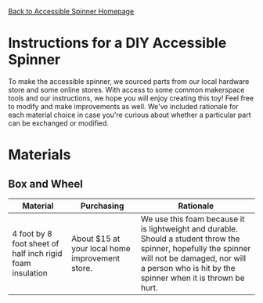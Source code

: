 [Back to Accessible Spinner Homepage](index.md)
# Instructions for a DIY Accessible Spinner
To make the accessible spinner, we sourced parts from our local hardware store and some online stores. With access to some common makerspace tools and our instructions, we hope you will enjoy creating this toy! Feel free to modify and make improvements as well. We've included rationale for each material choice in case you're curious about whether a particular part can be exchanged or modified.
# Materials
## Box and Wheel
Material | Purchasing | Rationale | 
------------ | ------------- | -------------
4 foot by 8 foot sheet of half inch rigid foam insulation | About $15 at your local home improvement store. | We use this foam because it is lightweight and durable. Should a student throw the spinner, hopefully the spinner will not be damaged, nor will a person who is hit by the spinner when it is thrown be hurt.
